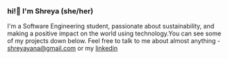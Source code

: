 ### hi!👋 I'm Shreya (she/her)
I'm a Software Engineering student, passionate about sustainability, and making a positive impact on the world using technology.You can see some of my projects down below.
Feel free to talk to me about almost anything - shreyayana@gmail.com or my [linkedin](https://www.linkedin.com/in/shreya-patell/)
